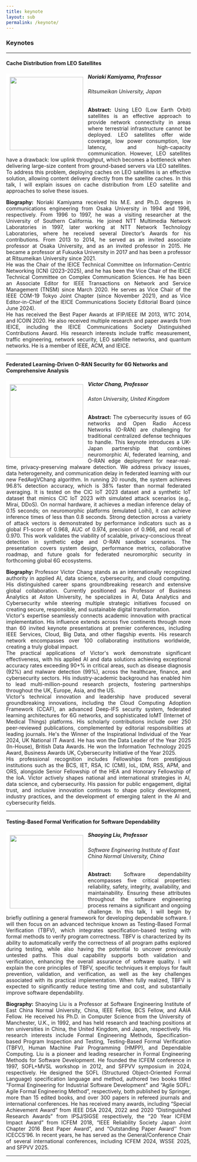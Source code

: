 ```yaml
---
title: keynote
layout: sub
permalink: /keynote/
---
```


<h3>Keynotes</h3>
<hr/>
<h4>Cache Distribution from LEO Satellites</h4>
<img src="/2025/assets/images/keynote_speaker/noriaki_kamiyama.jpg" align="left" style="border:10px solid white" width="200">
<h5><b>Noriaki Kamiyama, Professor</b></h5>
<h6>
Ritsumeikan University, Japan
</h6>
<p style="text-align: justify;">
<b>Abstract: </b> Using LEO (Low Earth Orbit) satellites is an effective approach to provide network connectivity in areas where terrestrial infrastructure cannot be deployed. LEO satellites offer wide coverage, low power consumption, low latency, and high-capacity communication. However, LEO satellites have a drawback: low uplink throughput, which becomes a bottleneck when delivering large-size content from ground-based servers via LEO satellites. To address this problem, deploying caches on LEO satellites is an effective solution, allowing content delivery directly from the satellite caches. In this talk, I will explain issues on cache distribution from LEO satellite and approaches to solve these issues.
</p>
<p style="text-align: justify;">
<b>Biography: </b> Noriaki Kamiyama received his M.E. and Ph.D. degrees in communications engineering from Osaka University in 1994 and 1996, respectively. From 1996 to 1997, he was a visiting researcher at the University of Southern California. He joined NTT Multimedia Network Laboratories in 1997, later working at NTT Network Technology Laboratories, where he received several Director’s Awards for his contributions. From 2013 to 2014, he served as an invited associate professor at Osaka University, and as an invited professor in 2015. He became a professor at Fukuoka University in 2017 and has been a professor at Ritsumeikan University since 2021.
<br/>
He was the Chair of the IEICE Technical Committee on Information-Centric Networking (ICN) (2023–2025), and he has been the Vice Chair of the IEICE Technical Committee on Complex Communication Sciences. He has been an Associate Editor for IEEE Transactions on Network and Service Management (TNSM) since March 2020. He serves as Vice Chair of the IEEE COM-19 Tokyo Joint Chapter (since November 2021), and as Vice Editor-in-Chief of the IEICE Communications Society Editorial Board (since June 2024).
<br/>
He has received the Best Paper Awards at IFIP/IEEE IM 2013, WTC 2014, and ICOIN 2020. He also received multiple research and paper awards from IEICE, including the IEICE Communications Society Distinguished Contributions Award. His research interests include traffic measurement, traffic engineering, network security, LEO satellite networks, and quantum networks. He is a member of IEEE, ACM, and IEICE.
</p>
<hr/>



<h4>Federated Learning-Driven O-RAN Security for 6G Networks and Comprehensive Analysis</h4>
<img src="/2025/assets/images/keynote_speaker/victor_chang.jpg" align="left" style="border:10px solid white" width="200">
<h5><b>Victor Chang, Professor</b></h5>
<h6>
Aston University, United Kingdom
</h6>
<p style="text-align: justify;">
<b>Abstract: </b>The cybersecurity issues of 6G networks and Open Radio Access Networks (O-RAN) are challenging for traditional centralized defense techniques to handle. This keynote introduces a UK-Japan partnership that combines neuromorphic AI, federated learning, and O-RAN edge deployment for near-real-time, privacy-preserving malware detection. We address privacy issues, data heterogeneity, and communication delay in federated learning with our new FedAvgVChang algorithm. In running 20 rounds, the system achieves 96.8% detection accuracy, which is 38% faster than normal federated averaging. It is tested on the CIC IoT 2023 dataset and a synthetic IoT dataset that mimics CIC IoT 2023 with simulated attack scenarios (e.g., Mirai, DDoS). On normal hardware, it achieves a median inference delay of 0.15 seconds; on neuromorphic platforms (emulated Loihi), it can achieve inference times of less than 0.8 seconds. Strong detection across a variety of attack vectors is demonstrated by performance indicators such as a global F1-score of 0.968, AUC of 0.974, precision of 0.966, and recall of 0.970. This work validates the viability of scalable, privacy-conscious threat detection in synthetic edge and O-RAN sandbox scenarios. The presentation covers system design, performance metrics, collaborative roadmap, and future goals for federated neuromorphic security in forthcoming global 6G ecosystems.
</p>
<p style="text-align: justify;">
<b>Biography: </b> Professor Victor Chang stands as an internationally recognized authority in applied AI, data science, cybersecurity, and cloud computing. His distinguished career spans groundbreaking research and extensive global collaboration. Currently positioned as Professor of Business Analytics at Aston University, he specializes in AI, Data Analytics and Cybersecurity while steering multiple strategic initiatives focused on creating secure, responsible, and sustainable digital transformation.
<br/>
Victor's expertise seamlessly connects academic innovation with practical implementation. His influence extends across five continents through more than 60 invited keynote presentations at premier conferences, including IEEE Services, Cloud, Big Data, and other flagship events. His research network encompasses over 100 collaborating institutions worldwide, creating a truly global impact.
<br/>
The practical applications of Victor's work demonstrate significant effectiveness, with his applied AI and data solutions achieving exceptional accuracy rates exceeding 90+% in critical areas, such as disease diagnosis (92%) and malware detection (99%), across the healthcare, finance, and cybersecurity sectors. His industry-academic background has enabled him to lead multi-million-pound research projects, fostering partnerships throughout the UK, Europe, Asia, and the US.
<br/>
Victor's technical innovation and leadership have produced several groundbreaking innovations, including the Cloud Computing Adoption Framework (CCAF), an advanced Deep-IFS security system, federated learning architectures for 6G networks, and sophisticated IoMT (Internet of Medical Things) platforms. His scholarly contributions include over 250 peer-reviewed publications, complemented by editorial responsibilities at leading journals. He's the Winner of the Inspirational Individual of the Year 2024, UK National IT Award. He has won the Data Leader of the Year 2025 (In-House), British Data Awards. He won the Information Technology 2025 Award, Business Awards UK, Cybersecurity Initiative of the Year 2025. 
<br/>
His professional recognition includes Fellowships from prestigious institutions such as the BCS, IET, RSA, IC (CMI), IoL, IDM, RSS, APM, and ORS, alongside Senior Fellowship of the HEA and Honorary Fellowship of the IoA. Victor actively shapes national and international strategies in AI, data science, and cybersecurity. His passion for public engagement, digital trust, and inclusive innovation continues to shape policy development, industry practices, and the development of emerging talent in the AI and cybersecurity fields.

</p>
<hr/>




<h4>Testing-Based Formal Verification for Software Dependability</h4>
<img src="/2025/assets/images/keynote_speaker/shaoying_liu.jpg" align="left" style="border:10px solid white" width="200">
<h5><b>Shaoying Liu, Professor</b></h5>
<h6>
Software Engineering Institute of East China Normal University, China
</h6>
<p style="text-align: justify;">
<b>Abstract: </b>Software dependability encompasses five critical properties: reliability, safety, integrity, availability, and maintainability. Ensuring these attributes throughout the software engineering process remains a significant and ongoing challenge. In this talk, I will begin by briefly outlining a general framework for developing dependable software. I will then focus on an advanced technique known as Testing-Based Formal Verification (TBFV), which integrates specification-based testing with formal methods to verify program correctness. TBFV is characterized by its ability to automatically verify the correctness of all program paths explored during testing, while also having the potential to uncover previously untested paths. This dual capability supports both validation and verification, enhancing the overall assurance of software quality. I will explain the core principles of TBFV, specific techniques it employs for fault prevention, validation, and verification, as well as the key challenges associated with its practical implementation. When fully realized, TBFV is expected to significantly reduce testing time and cost, and substantially improve software dependability.
</p>
<p style="text-align: justify;">
<b>Biography: </b> Shaoying Liu is a Professor at Software Engineering Institute of East China Normal University, China, IEEE Fellow, BCS Fellow, and AAIA Fellow. He received his Ph.D. in Computer Science from the University of Manchester, U.K., in 1992, and has held research and teaching positions at ten universities in China, the United Kingdom, and Japan, respectively. His research interests include Formal Engineering Methods, Specification-based Program Inspection and Testing, Testing-Based Formal Verification (TBFV), Human Machine Pair Programming (HMPP), and Dependable Computing. Liu is a pioneer and leading researcher in Formal Engineering Methods for Software Development. He founded the ICFEM conference in 1997, SOFL+MVSL workshop in 2012, and SFPVV symposium in 2024, respectively. He designed the SOFL (Structured Object-Oriented Formal Language) specification language and method, authored two books titled "Formal Engineering for Industrial Software Development" and “Agile SOFL: Agile Formal Engineering Method”, respectively, both published by Springer, more than 15 edited books, and over 300 papers in refereed journals and international conferences. He has received many awards, including “Special Achievement Award” from IEEE DSA 2024, 2022 and 2020 “Distinguished Research Awards” from IPSJ/SIGSE respectively, the “20 Year ICFEM Impact Award” from ICFEM 2018, “IEEE Reliability Society Japan Joint Chapter 2016 Best Paper Award”, and “Outstanding Paper Award’’ from ICECCS’96. In recent years, he has served as the General/Conference Chair of several international conferences, including ICFEM 2024, WSSE 2025, and SFPVV 2025.
</p>
<hr/>